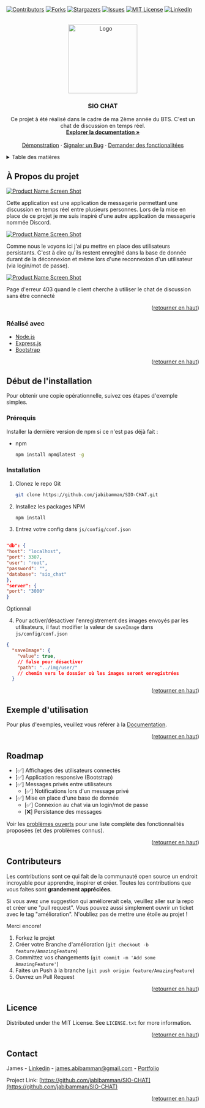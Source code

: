 <div id="top"></div>

[![Contributors][contributors-shield]][contributors-url]
[![Forks][forks-shield]][forks-url]
[![Stargazers][stars-shield]][stars-url]
[![Issues][issues-shield]][issues-url]
[![MIT License][license-shield]][license-url]
[![LinkedIn][linkedin-shield]][linkedin-url]



<!-- PROJECT LOGO -->
<br />
<div align="center">
  <a href="https://github.com/jabibamman/SIO-CHAT">
    <img src="img/logo.png" alt="Logo" width="180" height="180">
  </a>

<h3 align="center">SIO CHAT</h3>

  <p align="center">
    Ce projet à été réalisé dans le cadre de ma 2ème année du BTS. C'est un chat de discussion en temps réel.
    <br />
    <a href="https://github.com/jabibamman/SIO-CHAT"><strong>Explorer la documentation »</strong></a>
    <br />
    <br />
    <a href="https://github.com/jabibamman/SIO-CHAT">Démonstration</a>
    ·
    <a href="https://github.com/jabibamman/SIO-CHAT/issues">Signaler un Bug</a>
    ·
    <a href="https://github.com/jabibamman/SIO-CHAT/issues">Demander des fonctionalitées </a>
  </p>
</div>



<!-- TABLE OF CONTENTS -->
<details>
  <summary>Table des matières</summary>
  <ol>
    <li>
      <a href="#À-Propos-du-projet">À Propos du projet</a>
      <ul>
        <li><a href="#Réalisé-avec">Réalisé avec</a></li>
      </ul>
    </li>
    <li>
      <a href="#Installation">Installation</a>
      <ul>
        <li><a href="#Prérequis">Prérequis</a></li>
        <li><a href="#installation">Installation</a></li>
      </ul>
    </li>
    <li><a href="#Exemple-d\'utilisation">Utilsations</a></li>
    <li><a href="#roadmap">Roadmap</a></li>
    <li><a href="#Contributeurs">Contributeurs</a></li>
    <li><a href="#Licence">Licence</a></li>
    <li><a href="#contact">Contact</a></li>
  </ol>
</details>



<!-- ABOUT THE PROJECT -->
## À Propos du projet

[![Product Name Screen Shot][product-screenshot1]](https://abib-james.fr)
<p>Cette application est une application de messagerie permettant une discussion en temps réel entre plusieurs personnes.
Lors de la mise en place de ce projet je me suis inspiré d'une autre application de messagerie nommée Discord.</p>

[![Product Name Screen Shot][product-screenshot2]](https://abib-james.fr)
<p>Comme nous le voyons ici j'ai pu mettre en place des utilisateurs persistants. C'est à dire qu'ils restent enregitré dans la base de donnée durant de la déconnexion et même lors d'une reconnexion d'un utilisateur (via login/mot de passe).</p>

[![Product Name Screen Shot][product-screenshot3]](https://abib-james.fr)

<p>Page d'erreur 403 quand le client cherche à utiliser le chat de discussion sans être connecté</p>

<p align="right">(<a href="#top">retourner en haut</a>)</p>



### Réalisé avec

* [Node.js](https://nodejs.dev/)
* [Express.js](https://expressjs.com/)
* [Bootstrap](https://getbootstrap.com)


<p align="right">(<a href="#top">retourner en haut</a>)</p>



<!-- GETTING STARTED -->
## Début de l'installation

Pour obtenir une copie opérationnelle, suivez ces étapes d'exemple simples.

### Prérequis

Installer la dernière version de npm si ce n'est pas déjà fait :
* npm
  ```sh
  npm install npm@latest -g
  ```

### Installation

1. Clonez le repo Git
   ```sh
   git clone https://github.com/jabibamman/SIO-CHAT.git
   ```
3. Installez les packages NPM
   ```sh
   npm install
   ```
4. Entrez votre config dans `js/config/conf.json`

```json

"db": {
"host": "localhost",
"port": 3307,
"user": "root",
"password": "",
"database": "sio_chat"
},
"server": {
"port": "3000"
}

```

Optionnal

4. Pour activer/désactiver l'enregistrement des images envoyés par les utilisateurs, il faut modifier la valeur
   de `saveImage` dans `js/config/conf.json`

```json
{
  "saveImage": {
    "value": true,
    // false pour désactiver
    "path": "../img/user/"
    // chemin vers le dossier où les images seront enregistrées
  }


```

<p align="right">(<a href="#top">retourner en haut</a>)</p>



<!-- USAGE EXAMPLES -->

## Exemple d'utilisation

Pour plus d'exemples, veuillez vous référer à la [Documentation](https://github.com/jabibamman/SIO-CHAT/wiki).

<p align="right">(<a href="#top">retourner en haut</a>)</p>



<!-- ROADMAP -->
## Roadmap

- [✅] Affichages des utilisateurs connectés
- [✅] Application responsive (Bootstrap)
- [✅] Messages privés entre utilisateurs
    - [✅] Notifications lors d'un message privé
- [✅] Mise en place d'une base de donnée
    - [✅] Connexion au chat via un login/mot de passe
    - [❌] Persistance des messages

Voir les [problèmes ouverts](https://github.com/github_username/repo_name/issues) pour une liste complète des fonctionnalités proposées (et des problèmes connus).

<p align="right">(<a href="#top">retourner en haut</a>)</p>



<!-- CONTRIBUTING -->
## Contributeurs

Les contributions sont ce qui fait de la communauté open source un endroit incroyable pour apprendre, inspirer et créer. Toutes les contributions que vous faites sont **grandement appréciées**.

Si vous avez une suggestion qui améliorerait cela, veuillez aller sur la repo et créer une "pull request". Vous pouvez aussi simplement ouvrir un ticket avec le tag "amélioration".
N'oubliez pas de mettre une étoile au projet ! 

Merci encore!

1. Forkez le projet
2. Créer votre Branche d'amélioration (`git checkout -b feature/AmazingFeature`)
3. Committez vos changements (`git commit -m 'Add some AmazingFeature'`)
4. Faites un Push à la branche (`git push origin feature/AmazingFeature`)
5. Ouvrez un Pull Request

<p align="right">(<a href="#top">retourner en haut</a>)</p>



<!-- LICENSE -->
## Licence

Distributed under the MIT License. See `LICENSE.txt` for more information.

<p align="right">(<a href="#top">retourner en haut</a>)</p>



<!-- CONTACT -->
## Contact

James - [Linkedin](https://fr.linkedin.com/in/jamesabib) - james.abibamman@gmail.com - [Portfolio](https://abib-james.fr)

Project Link: [https://github.com/jabibamman/SIO-CHAT](https://github.com/jabibamman/SIO-CHAT)

<p align="right">(<a href="#top">retourner en haut</a>)</p>





<!-- MARKDOWN LINKS & IMAGES -->
<!-- https://www.markdownguide.org/basic-syntax/#reference-style-links -->
[contributors-shield]: https://img.shields.io/github/contributors/jabibamman/SIO-CHAT.svg?style=for-the-badge
[contributors-url]: https://github.com/jabibamman/SIO-CHAT/graphs/contributors
[forks-shield]: https://img.shields.io/github/forks/jabibamman/SIO-CHAT.svg?style=for-the-badge
[forks-url]: https://github.com/jabibamman/SIO-CHAT/network/members
[stars-shield]: https://img.shields.io/github/stars/jabibamman/SIO-CHAT.svg?style=for-the-badge
[stars-url]: https://github.com/jabibamman/SIO-CHAT/stargazers
[issues-shield]: https://img.shields.io/github/issues/jabibamman/SIO-CHAT.svg?style=for-the-badge
[issues-url]: https://github.com/jabibamman/SIO-CHAT/issues
[license-shield]: https://img.shields.io/github/license/jabibamman/SIO-CHAT.svg?style=for-the-badge
[license-url]: https://github.com/jabibamman/SIO-CHAT/blob/main/LICENSE
[linkedin-shield]: https://img.shields.io/badge/-LinkedIn-black.svg?style=for-the-badge&logo=linkedin&colorB=555
[linkedin-url]: https://linkedin.com/in/jamesabib
[product-screenshot1]: img/screenshot.png
[product-screenshot2]: img/login.png
[product-screenshot3]: img/403.png
